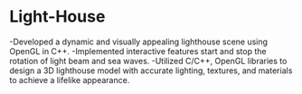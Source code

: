 # Light-House

-Developed a dynamic and visually appealing lighthouse scene using OpenGL in C++.
-Implemented interactive features start and stop the rotation of light beam and sea waves.
-Utilized C/C++, OpenGL libraries to design a 3D lighthouse model with accurate lighting, textures, and materials to achieve a lifelike appearance.

